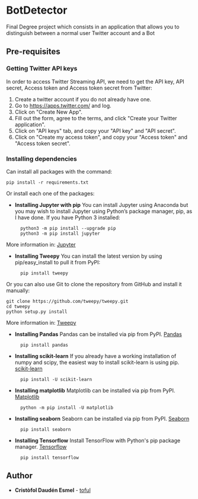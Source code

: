 # BotDetector
Final Degree project which consists in an application that allows you to distinguish between a normal user Twitter account and a Bot

## Pre-requisites

### Getting Twitter API keys
In order to access Twitter Streaming API, we need to get the API key, API secret, Access token and Access token secret from Twitter:

1. Create a twitter account if you do not already have one.
2. Go to https://apps.twitter.com/ and log.
3. Click on "Create New App".
4. Fill out the form, agree to the terms, and click "Create your Twitter application".
5. Click on "API keys" tab, and copy your "API key" and "API secret".
6. Click on "Create my access token", and copy your "Access token" and "Access token secret".

### Installing dependencies
Can install all packages with the command:

    pip install -r requirements.txt

Or install each one of the packages:

* **Installing Jupyter with pip**
You can install Jupyter using Anaconda but you may wish to install Jupyter using Python’s package manager, pip, as I have done.
If you have Python 3 installed:

        python3 -m pip install --upgrade pip
        python3 -m pip install jupyter

More information in: [Jupyter](https://jupyter.org/install.html)

* **Installing Tweepy**
You can install the latest version by using pip/easy_install to pull it from PyPI:

        pip install tweepy

Or you can also use Git to clone the repository from GitHub and install it manually:

    git clone https://github.com/tweepy/tweepy.git
    cd tweepy
    python setup.py install

More information in: [Tweepy](https://tweepy.readthedocs.io/en/v3.5.0/)

* **Installing Pandas**
Pandas can be installed via pip from PyPI. [Pandas](https://pandas.pydata.org/pandas-docs/stable/install.html)

        pip install pandas

* **Installing scikit-learn**
If you already have a working installation of numpy and scipy, the easiest way to install scikit-learn is using pip. [scikit-learn](https://scikit-learn.org/stable/install.html)

        pip install -U scikit-learn

* **Installing matplotlib**
Matplotlib can be installed via pip from PyPI. [Matplotlib](https://matplotlib.org/3.1.0/users/installing.html) 

        python -m pip install -U matplotlib

* **Installing seaborn**
Seaborn can be installed via pip from PyPI. [Seaborn](https://seaborn.pydata.org/installing.html) 

        pip install seaborn


* **Installing Tensorflow**
Install TensorFlow with Python's pip package manager. [Tensorflow](https://www.tensorflow.org/install)

        pip install tensorflow


## Author

* **Cristòfol Daudén Esmel** - [toful](https://github.com/toful)

